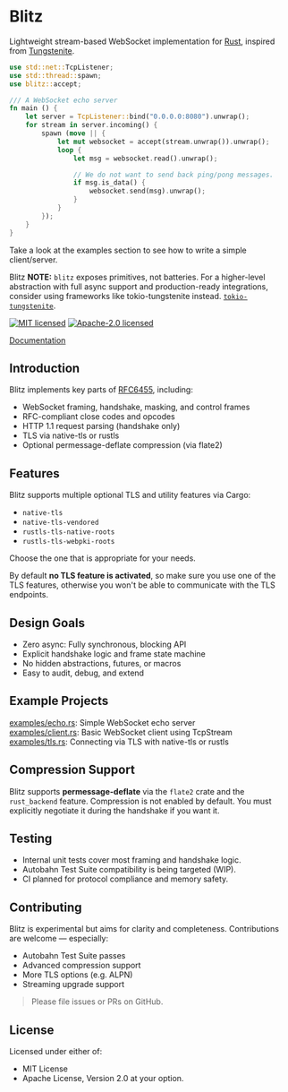 # Blitz

Lightweight stream-based WebSocket implementation for [Rust](https://www.rust-lang.org/), inspired from [Tungstenite](https://github.com/snapview/tungstenite-rs).

```rust
use std::net::TcpListener;
use std::thread::spawn;
use blitz::accept;

/// A WebSocket echo server
fn main () {
    let server = TcpListener::bind("0.0.0.0:8080").unwrap();
    for stream in server.incoming() {
        spawn (move || {
            let mut websocket = accept(stream.unwrap()).unwrap();
            loop {
                let msg = websocket.read().unwrap();

                // We do not want to send back ping/pong messages.
                if msg.is_data() {
                    websocket.send(msg).unwrap();
                }
            }
        });
    }
}
```

Take a look at the examples section to see how to write a simple client/server.

Blitz 
**NOTE:** `blitz` exposes primitives, not batteries. For a higher-level abstraction with full async support and production-ready integrations, consider using frameworks like tokio-tungstenite instead. [`tokio-tungstenite`](https://github.com/snapview/tokio-tungstenite).

[![MIT licensed](https://img.shields.io/badge/License-MIT-blue.svg)](./LICENSE-MIT)
[![Apache-2.0 licensed](https://img.shields.io/badge/License-Apache%202.0-blue.svg)](./LICENSE-APACHE)

[Documentation](https://docs.rs/blitz)

Introduction
------------
Blitz implements key parts of [RFC6455](https://tools.ietf.org/html/rfc6455), including:
- WebSocket framing, handshake, masking, and control frames
- RFC-compliant close codes and opcodes
- HTTP 1.1 request parsing (handshake only)
- TLS via native-tls or rustls
- Optional permessage-deflate compression (via flate2)

Features
--------

Blitz supports multiple optional TLS and utility features via Cargo:
* `native-tls`
* `native-tls-vendored`
* `rustls-tls-native-roots`
* `rustls-tls-webpki-roots`

Choose the one that is appropriate for your needs.

By default **no TLS feature is activated**, so make sure you use one of the TLS features,
otherwise you won't be able to communicate with the TLS endpoints.

Design Goals
------------
- Zero async: Fully synchronous, blocking API
- Explicit handshake logic and frame state machine
- No hidden abstractions, futures, or macros
- Easy to audit, debug, and extend

Example Projects
---------------
[examples/echo.rs](./examples.echo.rs): Simple WebSocket echo server <br/>
[examples/client.rs](./examples/client.rs): Basic WebSocket client using TcpStream <br/>
[examples/tls.rs](./examples/tls.rs): Connecting via TLS with native-tls or rustls

Compression Support
-------------------
Blitz supports **permessage-deflate** via the `flate2` crate and the `rust_backend` feature.
Compression is not enabled by default. You must explicitly negotiate it during the handshake if you want it.

Testing
-------
- Internal unit tests cover most framing and handshake logic.
- Autobahn Test Suite compatibility is being targeted (WIP).
- CI planned for protocol compliance and memory safety.

Contributing
------------
Blitz is experimental but aims for clarity and completeness. Contributions are welcome — especially:
- Autobahn Test Suite passes
- Advanced compression support
- More TLS options (e.g. ALPN)
- Streaming upgrade support

> Please file issues or PRs on GitHub.

License
------
Licensed under either of:
- MIT License
- Apache License, Version 2.0
at your option.


